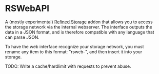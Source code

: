 # RSWebAPI

A (mostly experimental) [Refined Storage](https://github.com/refinedmods/refinedstorage) addon that allows you to access the storage network via the internal webserver.
The interface outputs the data in a JSON format, and is therefore compatible with any language that can parse JSON.

To have the web interface recognize your storage network, you must rename any item to this format: "rsweb-<name>", and then insert it into your storage.

TODO: Write a cache/hardlimit with requests to prevent abuse.